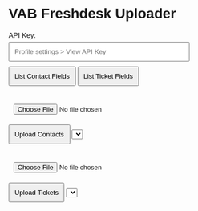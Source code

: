 <!--
    VAB Freshdesk Uploader
    This HTML file allows users to upload contacts and tickets to Freshdesk using their API.
    Users can select an XLSX file, choose a sheet, and upload the data.
    The script handles both creating and updating contacts based on the provided data.
    The same functionality is available for tickets as well.

    This is implemented as a POC and may require further enhancements for production use.
    -- Zubir Husein, 2025 <zubirhusein@gmail.com>
-->
<!DOCTYPE html>
<html lang="en">
<head>
    <meta charset="UTF-8">
    <meta name="viewport" content="width=device-width, initial-scale=1.0">
    <title>Freshdesk Integration</title>
    <script src="https://cdnjs.cloudflare.com/ajax/libs/xlsx/0.16.9/xlsx.full.min.js"></script>
    <style>
        body { font-family: Arial, sans-serif; margin: 20px; }
        input, button { margin: 5px 0; padding: 10px; }
        #output { margin-top: 20px; }
        .message { margin: 10px 0; padding: 10px; border: 1px solid #ccc; }
        .success { background-color: #e0ffe0; border-color: #00cc00; }
        .error { background-color: #ffe0e0; border-color: #cc0000; }
        /* Apply a 1px solid black border to the table, header cells, and data cells */
        table, th, td {
          border: 1px solid black;
        }
        /* Collapse double borders into single borders for a cleaner look */
        table {
          border-collapse: collapse;
        }
        th {
          background-color: #f2f2f2; /* Light gray background for headers */
          border-bottom: 2px solid #ccc; /* Thicker bottom border for headers */
        }
        td {
          border-right: 1px dotted gray; /* Dotted right border for data cells */
          white-space: nowrap;
        }
    </style>
</head>
<body>
    <h1>VAB Freshdesk Uploader</h1>
    <label for="apiKey">API Key:</label><br>
    <input type="password" id="apiKey" placeholder="Profile settings > View API Key" size="40"><br>
    <div id="ratelimit"></div>
    <button id="listContactFields">List Contact Fields</button>
    <button id="listTicketFields">List Ticket Fields</button><br><br>
    <input type="file" id="contactFileInput" accept=".xlsx"><br>
    <button id="uploadContacts">Upload Contacts</button>
    <select id="contactSheetDropdown"></select><br><br>
    <input type="file" id="ticketFileInput" accept=".xlsx"><br>
    <button id="uploadTickets">Upload Tickets</button>
    <select id="ticketSheetDropdown"></select>
    <div id="progress"></div>
    <div id="status"></div>
    <div id="tableContainer"></div>
    <script>
        // Configuration
        const domain = 'nightingale-support.freshdesk.com'
        const progress = document.getElementById('progress');
        const rateLimit = document.getElementById('ratelimit');
        const status = document.getElementById('status');
        const table = document.getElementById('tableContainer');
        const contactSheetDropdown = document.getElementById('contactSheetDropdown');

        class Freshdesk {
            static previousHeaders = null; // Store previous headers for rate limit comparison
            constructor(apiKey) {
                this.apiKey = apiKey;
                this.headers = {
                    'Authorization': 'Basic ' + btoa(apiKey + ':X'),
                    'Content-Type': 'application/json',
                    'Access-Control-Allow-Origin': '*'
                };
            }
            async make_request(endpoint, method='GET', body=null) {
                await displayRateLimit(Freshdesk.previousHeaders);
                let fetchOptions = {
                    method: method,
                    headers: this.headers
                };
                if (body) {
                    fetchOptions.body = JSON.stringify(body);
                }
                let response = await fetch(`https://${domain}${endpoint}`, fetchOptions);
                // handle 401
                if (response.status === 401){
                    throw new Error('Invalid API key!');
                }
                Freshdesk.previousHeaders = response.headers; // Store current headers for next request
                return response;
            }
            async listContactFields() {
                let response = await this.make_request(`/api/v2/contact_fields`, 'GET');
                if (!response.ok) {
                    throw new Error(`Error fetching contact fields: ${response.statusText}`);
                }
                return await response.json();
            }
            async listTicketFields() {
                let response = await this.make_request(`/api/v2/ticket_fields`, 'GET');
                if (!response.ok) {
                    throw new Error(`Error fetching ticket fields: ${response.statusText}`);
                }
                return await response.json();
            }

            // Upsert contact to Freshdesk
            async upsertContact(contact) {
                let formatted_contact = {'custom_fields': {}};
                // Contact field mappings
                formatted_contact.unique_external_id = contact['Medicaid No'];
                formatted_contact.mobile = contact['Mobile Phone Number'];
                formatted_contact.description = '<pre>' + contact['COMMENTS'] + '</pre>';
                formatted_contact.custom_fields.issue_id = contact['Issue Id'];
                formatted_contact.custom_fields.subscribermember_id = contact['Subscriber Id'];
                formatted_contact.custom_fields.medicare_no = contact['Medicare No'];
                formatted_contact.custom_fields.medicaid_no = contact['Medicaid No'];
                formatted_contact.custom_fields.date_of_birth = contact['Date of Birth'];
                formatted_contact.custom_fields.address_line_1 = contact['Address Line 1'];
                formatted_contact.custom_fields.address_line_2 = contact['Address Line 2'];
                formatted_contact.custom_fields.city = contact['City'];
                formatted_contact.custom_fields.state = contact['State'];
                formatted_contact.custom_fields.zip_code = contact['Zip Code'];
                formatted_contact.custom_fields.county = contact['County'];
                formatted_contact.custom_fields.effective_date = contact['Effective Date'];
                formatted_contact.custom_fields.plan_code = contact['Plan Code'];
                formatted_contact.custom_fields.home_phone = contact['Home Phone Number'];

                // Combine first_name and last_name into name
                const firstName = contact['First Name'] || '';
                const lastName = contact['Last Name'] || '';
                formatted_contact.name = (firstName + ' ' + lastName).trim();
                // combine street, city, state, zip_code into address
                const addressParts = [];
                if (formatted_contact.custom_fields.address_line_1) addressParts.push(formatted_contact.custom_fields.address_line_1);
                if (formatted_contact.custom_fields.address_line_2) addressParts.push(formatted_contact.custom_fields.address_line_2);
                if (formatted_contact.custom_fields.city) addressParts.push(formatted_contact.custom_fields.city);
                if (formatted_contact.custom_fields.state) addressParts.push(formatted_contact.custom_fields.state);
                if (formatted_contact.custom_fields.zip_code) addressParts.push(formatted_contact.custom_fields.zip_code);
                if (addressParts.length > 0) {
                    formatted_contact.custom_fields.full_mailing_address = addressParts.join(' ');
                }

                // Attempt to create the contact
                console.log('Creating contact:', formatted_contact);
                let response = await this.make_request(`/api/v2/contacts`, 'POST', formatted_contact);
                if (response.ok) {
                    return 'Success (Created New Contact)';
                }
                let returnData = await response.json();
                console.log('Error data:', returnData);

                // Check if error is due to existing contact
                let user_id = null;
                for (const error of returnData.errors) {
                    if (error.additional_info && error.additional_info.user_id) {
                        user_id = error.additional_info.user_id;
                        break;
                    }
                }
                // If no existing user_id found, rethrow the error
                if (!user_id) {
                    throw new Error(`Error creating contact: ${JSON.stringify(returnData.errors)}`);
                }

                // Contact with this ID already exists, update it
                console.log('Existing User ID?:', user_id);
                response = await this.make_request(`/api/v2/contacts/${user_id}`, 'PUT', formatted_contact);
                if (!response.ok) {
                    let returnData = await response.json();
                    throw new Error(`Error updating contact: ${JSON.stringify(returnData.errors)}`);
                }
                return 'Success (Updated Existing Contact)';
            }

            async createTicket(ticket) {
                let formatted_ticket = {'custom_fields': {}};
                // Ticket field mappings
                formatted_ticket.status = 2; // Open
                formatted_ticket.priority = 2; // Low
                formatted_ticket.type = 'Escalation';
                formatted_ticket.unique_external_id = ticket['Medicaid Id'];
                formatted_ticket.description = '<pre>' + ticket['Ticket notes'] + '</pre>';
                formatted_ticket.subject = ticket['Medicaid Id'] + ': ' + ticket['Member name'] + ' - ' + ticket['Reason For Escalation'];
                formatted_ticket.custom_fields.cf_careconnect_ticket_no = ticket['Careconnect Ticket No'];
                formatted_ticket.custom_fields.cf_initial_request_date = ticket['Initial Request Date'];
                formatted_ticket.custom_fields.cf_wellcare_id_number = ticket['WellCare ID Number'];
                formatted_ticket.custom_fields.cf_address = ticket['Address'];
                formatted_ticket.custom_fields.cf_medicaid_id = ticket['Medicaid Id'];
                formatted_ticket.custom_fields.cf_phone_number = ticket['Phone number'];
                formatted_ticket.custom_fields.cf_caller_phone_number = ticket['Caller Phone Number'];
                formatted_ticket.custom_fields.cf_utility_company_name = ticket['Utility Company Name'];
                formatted_ticket.custom_fields.cf_utility_account_number = ticket['Utility Account Number'];
                formatted_ticket.custom_fields.cf_leasing_agent_name = ticket['Leasing Agent Name'];
                formatted_ticket.custom_fields.cf_leasing_agent_phone = ticket['Leasing Agent Phone'];

                // Make request to create ticket
                console.log('Creating ticket:', formatted_ticket);
                let response = await this.make_request(`/api/v2/tickets`, 'POST', formatted_ticket);
                if (response.ok) {
                    let returnData = await response.json();
                    console.log('Created ticket:', returnData);
                    return 'Success (Created New Ticket)';
                }
                let returnData = await response.json();
                throw new Error(`Error creating ticket: ${JSON.stringify(returnData.errors)}`);
            }
        }
        function sleep(ms) {
            return new Promise(resolve => setTimeout(resolve, ms));
        }
        // Clear existing content
        function clearAll() {
            progress.textContent = '';
            status.innerHTML = '';
            table.innerHTML = '';
        }
        // Display rate limit
        async function displayRateLimit(previousHeaders) {
            if (!previousHeaders) {
                return;
            }
            let limit = previousHeaders.get('X-RateLimit-Total');
            let remaining = previousHeaders.get('X-RateLimit-Remaining');
            rateLimit.className = 'message success';
            // calculate how much to sleep on average in between every request to avoid hitting the limit if limit resets every minute
            const resetInterval = 60000; // 1 minute in milliseconds
            const averageSleepTime = resetInterval / remaining;
            rateLimit.textContent = `Rate Limit: ${limit}, Remaining: ${remaining}, waiting ${Math.round(averageSleepTime)} ms between requests`;
            await sleep(averageSleepTime);
        }
        // Display messages
        function displayMessage(message, type) {
            const div = document.createElement('div');
            div.className = `message ${type}`;
            div.textContent = message;
            status.appendChild(div);
        }
        // Display progress
        function displayProgress(message) {
            progress.className = 'message success';
            progress.textContent = message;
        }
        // Create dynamic table
        function blacklistColumns(row) {
            const keysToExclude = ['Notes', 'Ticket notes', 'COMMENTS'];
            return Object.fromEntries(Object.entries(row).filter(([key]) => !keysToExclude.includes(key)));
        }
        function initDynamicTable(data, container) {
            if (!container) {
                console.error("Container element not found.");
                return;
            }

            const table = document.createElement("table");
            const thead = document.createElement("thead");
            const tbody = document.createElement("tbody");

            // Create table headers
            const rowData = blacklistColumns(data);
            // Create header row dynamically based on keys of the first object
            const headerRow = document.createElement("tr");
            Object.keys(rowData).forEach(key => {
                const th = document.createElement("th");
                th.textContent = key.charAt(0).toUpperCase() + key.slice(1); // Capitalize first letter
                headerRow.appendChild(th);
            });
            thead.appendChild(headerRow);

            table.appendChild(thead);
            table.appendChild(tbody);
            container.appendChild(table);
            return tbody;
        }
        function updateDynamicTable(data, container) {
            if (!container) {
                console.error("Container element not found.");
                return;
            }
            const rowData = blacklistColumns(data);
            // Create table rows and cells
            const row = document.createElement("tr");
            row.classList.add('error');
            Object.values(rowData).forEach(value => {
                const td = document.createElement("td");
                td.textContent = value;
                if (typeof value === 'string' && value.startsWith('Success')) {
                    row.classList.add('success');
                    row.classList.remove('error');
                }
                row.appendChild(td);
            });
            container.appendChild(row);
        }
        // load and display sheets in dropdown
        async function displaySheetsInDropdown(fileInputEvent, dropdownId) {
            const fileInput = fileInputEvent.target;
            const dropdownElement = document.getElementById(dropdownId);
            if (fileInput.files.length === 0) {
                return;
            }
            const file = fileInput.files[0];
            const sheetNames = await fetchSheets(file);
            dropdownElement.innerHTML = '';
            const defaultOption = document.createElement('option');
            defaultOption.value = '';
            defaultOption.textContent = 'Select a sheet';
            dropdownElement.appendChild(defaultOption);
            sheetNames.forEach(sheetName => {
                const option = document.createElement('option');
                option.value = sheetName;
                option.textContent = sheetName;
                dropdownElement.appendChild(option);
            });
        }
        // Fetch sheet names from XLSX file
        async function fetchSheets(file) {
            return new Promise((resolve, reject) => {
                const reader = new FileReader();
                reader.onload = (e) => {
                    const data = new Uint8Array(e.target.result);
                    const workbook = XLSX.read(data, { type: 'array', bookSheets: true });
                    resolve(workbook.SheetNames);
                };
                reader.onerror = (error) => reject(error);
                reader.readAsArrayBuffer(file);
            });
        }

        /*
        Contact Upload Logic
        */
        // Upload contacts from XLSX file
        async function uploadContacts() {
            clearAll();
            const apiKey = document.getElementById('apiKey').value;
            const fileInput = document.getElementById('contactFileInput');
            if (!apiKey) {
                displayMessage('Please enter your API key.', 'error');
                return;
            }
            if (fileInput.files.length === 0) {
                displayMessage('Please select an XLSX file.', 'error');
                return;
            }
            const contactSheetName = contactSheetDropdown.value;
            if (!contactSheetName) {
                displayMessage('Please select a sheet from the dropdown.', 'error');
                return;
            }
            const freshdesk = new Freshdesk(apiKey);

            const file = fileInput.files[0];
            const reader = new FileReader();
            reader.onload = async (e) => {
                const data = new Uint8Array(e.target.result);
                const workbook = XLSX.read(data, { type:'array',cellText:false,cellDates:true});
                const sheet = workbook.Sheets[contactSheetName];
                if (!sheet) {
                    displayMessage(`Sheet "${contactSheetName}" not found in the file.`, 'error');
                    return;
                }
                const contacts = XLSX.utils.sheet_to_json(sheet, {raw:false,dateNF:'yyyy-mm-dd', defval: null});
                if (contacts.length === 0) {
                    displayMessage('The selected file is empty or not properly formatted.', 'error');
                    return;
                }
                displayProgress(`Loaded ${contacts.length} contact(s) from the file. Starting upload...`);
                let successCount = 0;
                let errorCount = 0;
                let processedCount = 0;
                contacts[0].status = '';
                const tbody = initDynamicTable(contacts[0], table);
                for (const contact of contacts) {
                    displayProgress(`Uploading contact ${processedCount + 1} of ${contacts.length}...`);
                    processedCount++;
                    try {
                        const response = await freshdesk.upsertContact(contact);
                        successCount++;
                        contact.status = response;
                    } catch (error) {
                        errorCount++;
                        console.log('Failed response:', error.message);
                        contact.status = error.message;
                    }
                    updateDynamicTable(contact, tbody);
                }
                if (successCount > 0) {
                    displayMessage(`Successfully uploaded ${successCount} out of ${contacts.length} contact(s).`, 'success');
                }
                if (errorCount > 0) {
                    displayMessage(`Failed to upload ${errorCount} contact(s). See below table for details.`, 'error');
                }
                displayProgress('Upload process completed.');
            };
            reader.readAsArrayBuffer(file);
        }

        async function displayContactFields() {
            clearAll();
            const apiKey = document.getElementById('apiKey').value;
            if (!apiKey) {
                displayMessage('Please enter your API key.', 'error');
                return;
            }
            const freshdesk = new Freshdesk(apiKey);
            try {
                const fields = await freshdesk.listContactFields();
                if (fields.length === 0) {
                    displayMessage('No contact fields found.', 'error');
                    return;
                }
                const tbody = initDynamicTable(fields[0], table);
                fields.forEach(field => updateDynamicTable(field, tbody));
                displayMessage(`Fetched ${fields.length} contact field(s).`, 'success');
            } catch (error) {
                displayMessage(`Error fetching contact fields: ${error.message}`, 'error');
            }
        }
        async function displayTicketFields() {
            clearAll();
            const apiKey = document.getElementById('apiKey').value;
            if (!apiKey) {
                displayMessage('Please enter your API key.', 'error');
                return;
            }
            const freshdesk = new Freshdesk(apiKey);
            try {
                const fields = await freshdesk.listTicketFields();
                if (fields.length === 0) {
                    displayMessage('No ticket fields found.', 'error');
                    return;
                }
                const tbody = initDynamicTable(fields[0], table);
                fields.forEach(field => updateDynamicTable(field, tbody));
                displayMessage(`Fetched ${fields.length} ticket field(s).`, 'success');
            } catch (error) {
                displayMessage(`Error fetching ticket fields: ${error.message}`, 'error');
            }
        }

        async function uploadTickets() {
            clearAll();
            const apiKey = document.getElementById('apiKey').value;
            const fileInput = document.getElementById('ticketFileInput');
            const ticketSheetDropdown = document.getElementById('ticketSheetDropdown');
            if (!apiKey) {
                displayMessage('Please enter your API key.', 'error');
                return;
            }
            if (fileInput.files.length === 0) {
                displayMessage('Please select an XLSX file.', 'error');
                return;
            }
            const ticketSheetName = ticketSheetDropdown.value;
            if (!ticketSheetName) {
                displayMessage('Please select a sheet from the dropdown.', 'error');
                return;
            }
            const freshdesk = new Freshdesk(apiKey);

            const file = fileInput.files[0];
            const reader = new FileReader();
            reader.onload = async (e) => {
                const data = new Uint8Array(e.target.result);
                const workbook = XLSX.read(data, { type:'array',cellText:false,cellDates:true});
                const sheet = workbook.Sheets[ticketSheetName];
                if (!sheet) {
                    displayMessage(`Sheet "${ticketSheetName}" not found in the file.`, 'error');
                    return;
                }
                const tickets = XLSX.utils.sheet_to_json(sheet, {raw:false,dateNF:'yyyy-mm-dd', defval: null});
                if (tickets.length === 0) {
                    displayMessage('The selected file is empty or not properly formatted.', 'error');
                    return;
                }
                displayProgress(`Loaded ${tickets.length} ticket(s) from the file. Starting upload...`);
                let successCount = 0;
                let errorCount = 0;
                let processedCount = 0;
                tickets[0].status = '';
                const tbody = initDynamicTable(tickets[0], table);
                for (const ticket of tickets) {
                    displayProgress(`Uploading ticket ${processedCount + 1} of ${tickets.length}...`);
                    processedCount++;
                    try {
                        const response = await freshdesk.createTicket(ticket);
                        successCount++;
                        ticket.status = response;
                    } catch (error) {
                        errorCount++;
                        console.log('Failed response:', error.message);
                        ticket.status = error.message;
                    }
                    updateDynamicTable(ticket, tbody);
                }
                if (successCount > 0) {
                    displayMessage(`Successfully uploaded ${successCount} out of ${tickets.length} ticket(s).`, 'success');
                }
                if (errorCount > 0) {
                    displayMessage(`Failed to upload ${errorCount} ticket(s). See below table for details.`, 'error');
                }
                displayProgress('Upload process completed.');
            };
            reader.readAsArrayBuffer(file);
        }

        document.getElementById('contactFileInput').addEventListener('change', (e) => displaySheetsInDropdown(e, 'contactSheetDropdown'));
        document.getElementById('uploadContacts').addEventListener('click', uploadContacts);
        document.getElementById('ticketFileInput').addEventListener('change', (e) => displaySheetsInDropdown(e, 'ticketSheetDropdown'));
        document.getElementById('uploadTickets').addEventListener('click', uploadTickets);
        document.getElementById('listContactFields').addEventListener('click', displayContactFields);
        document.getElementById('listTicketFields').addEventListener('click', displayTicketFields);
    </script>
</body>
</html>
